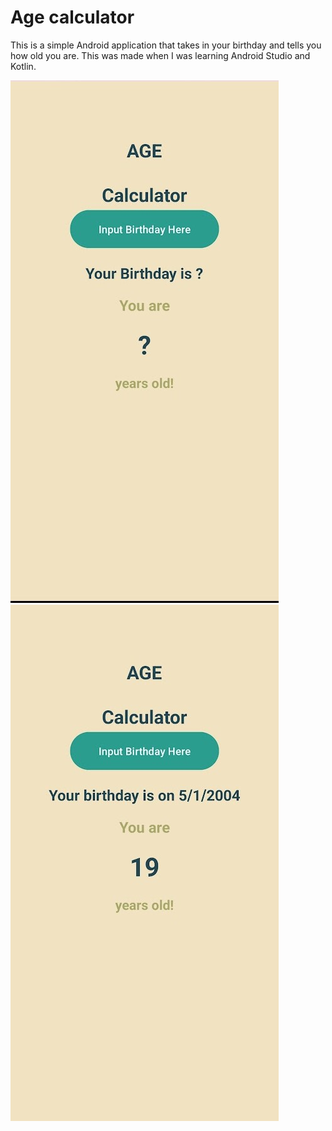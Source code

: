 # Age calculator
This is a simple Android application that takes in your birthday and tells you how old you are. This was made when I was learning Android Studio and Kotlin.

![Screenshot 1](Screenshots/sample1.jpg)
![Screenshot 2](Screenshots/sample2.jpg)
